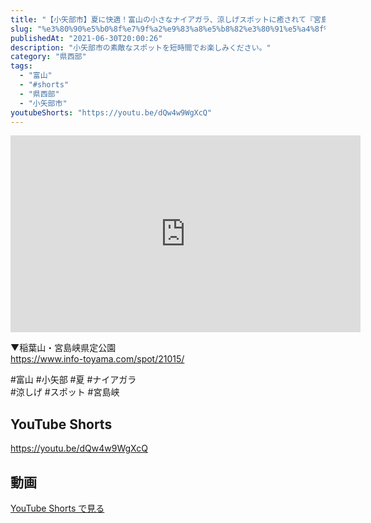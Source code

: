 ```yaml
---
title: "【小矢部市】夏に快適！富山の小さなナイアガラ、涼しげスポットに癒されて『宮島峡』"
slug: "%e3%80%90%e5%b0%8f%e7%9f%a2%e9%83%a8%e5%b8%82%e3%80%91%e5%a4%8f%e3%81%ab%e5%bf%ab%e9%81%a9%ef%bc%81%e5%af%8c%e5%b1%b1%e3%81%ae%e5%b0%8f%e3%81%95%e3%81%aa%e3%83%8a%e3%82%a4%e3%82%a2%e3%82%ac%e3%83%a9"
publishedAt: "2021-06-30T20:00:26"
description: "小矢部市の素敵なスポットを短時間でお楽しみください。"
category: "県西部"
tags: 
  - "富山"
  - "#shorts"
  - "県西部"
  - "小矢部市"
youtubeShorts: "https://youtu.be/dQw4w9WgXcQ"
---
```


<iframe width="560" height="315" src="https://www.youtube.com/embed/r9W4s740Nyw" frameborder="0" allowfullscreen></iframe>

▼稲葉山・宮島峡県定公園<br />
https://www.info-toyama.com/spot/21015/

#富山 #小矢部 #夏 #ナイアガラ<br />
#涼しげ #スポット #宮島峡

## YouTube Shorts

https://youtu.be/dQw4w9WgXcQ

## 動画

[YouTube Shorts で見る](https://youtu.be/dQw4w9WgXcQ)

